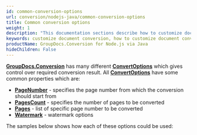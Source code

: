 ```yaml
---
id: common-conversion-options
url: conversion/nodejs-java/common-conversion-options
title: Common conversion options
weight: 1
description: "This documentation sections describe how to customize document conversion process - convert specific document pages, apply watermarks etc. when using GroupDocs.Conversion for Node.js via Java."
keywords: customize document conversion, how to customize document conversion process, convert specific document pages, apply watermarks
productName: GroupDocs.Conversion for Node.js via Java
hideChildren: False
---
```

[**GroupDocs.Conversion**](https://products.groupdocs.com/conversion/nodejs-java) has many different [**ConvertOptions**](#) which gives control over required conversion result. All [**ConvertOptions**](#) have some common properties which are:

*   [**PageNumber**](#) - specifies the page number from which the conversion should start from
*   [**PagesCount**](#) - specifies the number of pages to be converted
*   [**Pages**](#) - list of specific page number to be converted
*   [**Watermark**](#) - watermark options

The samples below shows how each of these options could be used:
